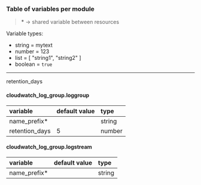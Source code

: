 ### Table of variables per module

> __*__ -> shared variable between resources

Variable types:
  - string  = mytext
  - number  = 123
  - list    = [ "string1", "string2" ]
  - boolean = `true`

---
retention_days
#### cloudwatch_log_group.loggroup
| variable       | default value | type   |
|:-------------  |:------------- |:------ |
| name_prefix*   |               | string |
| retention_days | 5             | number |

#### cloudwatch_log_group.logstream
| variable     | default value | type   |
|:-------------|:------------- |:------ |
| name_prefix* |               | string |

